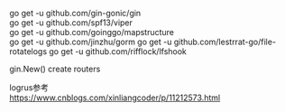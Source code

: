 go get -u github.com/gin-gonic/gin  
go get -u github.com/spf13/viper  
go get -u github.com/goinggo/mapstructure  
go get -u github.com/jinzhu/gorm
go get -u github.com/lestrrat-go/file-rotatelogs
go get -u github.com/rifflock/lfshook
  

gin.New() create routers

logrus参考  
https://www.cnblogs.com/xinliangcoder/p/11212573.html

